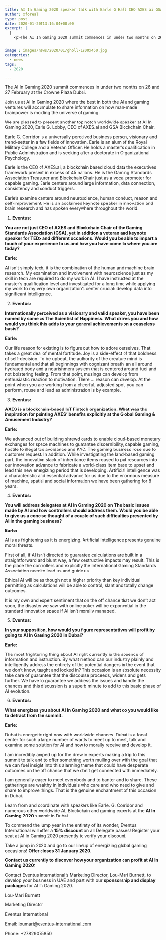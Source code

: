 ```yaml
---
title: AI In Gaming 2020 speaker talk with Earle G Hall CEO AXES ai GSA Blockchain Chair
author: xforeal 
type: post
date: 2020-01-20T13:16:04+00:00
excerpt: |
  |
    <p>The AI In Gaming 2020 summit commences in under two months on 26 and 27 February at the Crowne Plaza Dubai </p>


image : images/news/2020/01/gholl-1200x450.jpg
categories:
  - news
tags:
  - 2020

---
```

The AI In Gaming 2020 summit commences in under two months on 26 and 27 February at the Crowne Plaza Dubai.

Join us at AI In Gaming 2020 where the best in both the AI and gaming ventures will accumulate to share information on how man-made brainpower is molding the universe of gaming.

We are pleased to present another top notch worldwide speaker at AI In Gaming 2020, Earle G. Lobby, CEO of AXES.ai and GSA Blockchain Chair.

Earle G. Corridor is a universally perceived business person, visionary and trend-setter in a few fields of innovation. Earle is an alum of the Royal Military College and a Veteran Officer. He holds a master’s qualification in Public Administration and is seeking after a doctorate in Organizational Psychology.

Earle is the CEO of AXES.ai, a blockchain based cloud data the executives framework present in excess of 45 nations. He is the Gaming Standards Association Treasurer and Blockchain Chair just as a vocal promoter for capable gaming. Earle centers around large information, data connection, consistency and conduct triggers.

Earle’s examine centers around neuroscience, human conduct, reason and self-improvement. He is an acclaimed keynote speaker in innovation and brain research and has spoken everywhere throughout the world.

  1. **Eventus:**

**You are not just CEO of AXES and Blockchain Chair of the Gaming Standards Association (GSA), yet in addition a veteran and keynote speaker for TEDx and different occasions. Would you be able to impart a touch of your experience to us and how you have come to where you are today?**

**Earle:**

AI isn’t simply tech, it is the combination of the human and machine brain research. My examination and involvement with neuroscience just as my skill in tech are required to do my work in AI. I have instructed at the master’s qualification level and investigated for a long time while applying my work to my very own organization’s center crucial: develop data into significant intelligence.

<ol start="2">
  <li>
    <strong>Eventus:</strong>
  </li>
</ol>

**Internationally perceived as a visionary and valid speaker, you have been named by some as The Scientist of Happiness. What drives you and how would you think this adds to your general achievements on a ceaseless basis?**

**Earle:**

Our life reason for existing is to figure out how to adore ourselves. That takes a great deal of mental fortitude. Joy is a side-effect of that boldness of self-decision. To be upbeat, the authority of the creature mind is fundamental and that all beginnings with cognizant breath, an all around hydrated body and a nourishment system that is centered around fuel and not bolstering feeling. From that point, musings can develop from enthusiastic reaction to motivation. There … reason can develop. At the point when you are working from a cheerful, adjusted spot, you can perform, rouse and lead as administration is by example.

<ol start="3">
  <li>
    <strong> Eventus:</strong>
  </li>
</ol>

**AXES is a blockchain-based IoT Fintech organization. What was the inspiration for pointing AXES’ benefits explicitly at the Global Gaming & Amusement Industry?**

**Earle:**

We advanced out of building shrewd cards to enable cloud-based monetary exchanges for space machines to guarantee discernibility, capable gaming, hostile to illegal tax avoidance and KYC. The gaming business rose due to customer request. In addition. While investigating the land-based gaming part, the innovation slack of inheritance items roused to put resources into our innovation advance to fabricate a world-class item base to upset and lead this new energizing period that is developing. Artificial intelligence was a characteristic and essential advance for us due to the enormous measure of machine, spatial and social information we have been gathering for 8 years.

<ol start="4">
  <li>
    <strong>Eventus:</strong>
  </li>
</ol>

**You will address delegates at AI In Gaming 2020 on The basic issues made by AI and how controllers should address them. Would you be able to give us a concise thought of a couple of such difficulties presented by AI in the gaming business?** 

**Earle:**

AI is as frightening as it is energizing. Artificial intelligence presents genuine moral threats.

First of all, if AI isn’t directed to guarantee calculations are built in a straightforward and blunt way, a few destructive impacts may result. This is the place the controllers and explicitly the International Gaming Standards Association need to lead us and guide us.

Ethical AI will be as though not a higher priority than key individual permitting as calculations will be able to control, slant and totally change outcomes.

It is my own and expert sentiment that on the off chance that we don’t act soon, the disaster we saw with online poker will be exponential in the standard innovation space if AI isn’t morally managed.

<ol start="5">
  <li>
    <strong>Eventus:</strong>
  </li>
</ol>

**In your supposition, how would you figure representatives will profit by going to AI In Gaming 2020 in Dubai?**

**Earle:**

The most frightening thing about AI right currently is the absence of information and instruction. By what method can our industry plainly and intelligently address the entirety of the potential dangers in the event that we don’t know, taught and locked in? This occasion is an absolute necessity take care of guarantee that the discourse proceeds, widens and gets further. We have to guarantee we address the issues and handle the chances and this discussion is a superb minute to add to this basic phase of AI evolution.

<ol start="6">
  <li>
    <strong>Eventus:</strong>
  </li>
</ol>

**What energizes you about AI In Gaming 2020 and what do you would like to detract from the summit.**

**Earle:**

Dubai is energetic right now with worldwide chances. Dubai is a focal center for such a large number of wards to meet up to meet, talk and examine some solution for AI and how to morally receive and develop it.

I am incredibly amped up for the drew in experts making a trip to this summit to talk and to offer something worth mulling over with the goal that we can fuel insight into this alarming theme that could have desperate outcomes on the off chance that we don’t get connected with immediately.

I am generally eager to meet everybody and to banter and to share. These gatherings are wealthy in individuals who care and who need to give and share to improve things. That is the genuine enchantment of this occasion in Dubai.

Learn from and coordinate with speakers like Earle. G. Corridor and numerous other worldwide AI, Blockchain and gaming experts at the **AI In Gaming 2020** summit in Dubai.

To commend the jump year in the entirety of its wonder, Eventus International will offer a **15% discount** on all Delegate passes! Register your seat at AI In Gaming 2020 presently to verify your discount.

Take a jump in 2020 and go to our lineup of energizing global gaming occasions! **Offer closes 31 January 2020.**

**Contact us currently to discover how your organization can profit at AI In Gaming 2020:**

Contact Eventus International’s Marketing Director, Lou-Mari Burnett, to develop your business in UAE and past with our **sponsorship and display packages** for AI In Gaming 2020.

Lou-Mari Burnett

Marketing Director

Eventus International

Email: loumari@eventus-international.com

Phone: +27829075850